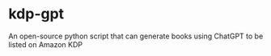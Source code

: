 # kdp-gpt
An open-source python script that can generate books using ChatGPT to be listed on Amazon KDP
